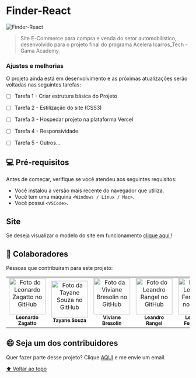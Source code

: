 # Finder-React

<img src="./img/Finder.PNG" alt="Finder-React">

> Site E-Commerce para compra e venda do setor automobilístico, desenvolvido para o projeto final do programa Acelera Icarros_Tech - Gama Academy.

### Ajustes e melhorias

O projeto ainda está em desenvolvimento e as próximas atualizações serão voltadas nas seguintes tarefas:

- [ ] Tarefa 1 - Criar estrutura básica do Projeto
- [ ] Tarefa 2 - Estilização do site (CSS3)
- [ ] Tarefa 3 - Hospedar projeto na plataforma Vercel
- [ ] Tarefa 4 - Responsividade
- [ ] Tarefa 5 - Outros...


## 💻 Pré-requisitos

Antes de começar, verifique se você atendeu aos seguintes requisitos:
* Você instalou a versão mais recente do navegador que utiliza.
* Você tem uma máquina `<Windows / Linux / Mac>`.
* Você possui `<VSCode>`.


## Site

Se deseja visualizar o modelo do site em funcionamento <a  href="#" target="_blank">clique aqui </a>!


## 🤝 Colaboradores

Pessoas que contribuíram para este projeto:

<table>
  <tr>
    <td align="center">
      <a href="https://github.com/LZagatto" target="_blank">
        <img src="https://github.com/LZagatto.png" width="100px;" alt="Foto do Leonardo Zagatto no GitHub"/><br>
        <sub>
          <b>Leonardo Zagatto</b>
        </sub>
      </a>
    </td>
	<td align="center">
      <a href="https://github.com/thaysouza" target="_blank">
        <img src="https://github.com/thaysouza.png" width="100px;" alt="Foto da Tayane Souza no GitHub"/><br>
        <sub>
          <b>Tayane Souza</b>
        </sub>
      </a>
    </td>
	<td align="center">
      <a href="https://github.com/vivianebresolin" target="_blank">
        <img src="https://github.com/vivianebresolin.png" width="100px;" alt="Foto da Viviane Bresolin no GitHub"/><br>
        <sub>
          <b>Viviane Bresolin</b>
        </sub>
      </a>
    </td>
	<td align="center">
      <a href="https://github.com/leorangel" target="_blank">
        <img src="https://github.com/leorangel.png" width="100px;" alt="Foto do Leandro Rangel no GitHub"/><br>
        <sub>
          <b>Leandro Rangel</b>
        </sub>
      </a>
    </td>
	<td align="center">
      <a href="https://github.com/8bitsL" target="_blank">
        <img src="https://github.com/8bitsL.png" width="100px;" alt="Foto do Leonardo Fernandes no GitHub"/><br>
        <sub>
          <b>Leonardo Fernandes</b>
        </sub>
      </a>
    </td>
  </tr>
</table>



## 😄 Seja um dos contribuidores

Quer fazer parte desse projeto? Clique [AQUI](mailto:leozagatto1@gmail.com) e me envie um email.

[⬆ Voltar ao topo](#Finder-React)<br>
